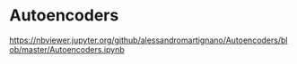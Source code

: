 # Autoencoders

https://nbviewer.jupyter.org/github/alessandromartignano/Autoencoders/blob/master/Autoencoders.ipynb
